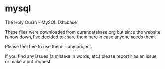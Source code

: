 # mysql
The Holy Quran - MySQL Database

These files were downloaded from qurandatabase.org but since the website is now down, I've decided to share them here in case anyone needs them.

Please feel free to use them in any project.

If you find any issues (a mistake in words, etc.) please report it as an issue or make a pull request.
